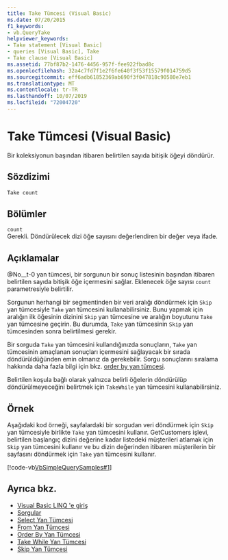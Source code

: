 ```yaml
---
title: Take Tümcesi (Visual Basic)
ms.date: 07/20/2015
f1_keywords:
- vb.QueryTake
helpviewer_keywords:
- Take statement [Visual Basic]
- queries [Visual Basic], Take
- Take clause [Visual Basic]
ms.assetid: 77bf87b2-1476-4456-957f-fee922fbad8c
ms.openlocfilehash: 32a4c7fd7f1e2f6fe640f3f53f15579f014759d5
ms.sourcegitcommit: eff6adb61852369ab690f3f047818c90580e7eb1
ms.translationtype: MT
ms.contentlocale: tr-TR
ms.lasthandoff: 10/07/2019
ms.locfileid: "72004720"
---
```

# <a name="take-clause-visual-basic"></a>Take Tümcesi (Visual Basic)
Bir koleksiyonun başından itibaren belirtilen sayıda bitişik öğeyi döndürür.  
  
## <a name="syntax"></a>Sözdizimi  
  
```vb  
Take count  
```  
  
## <a name="parts"></a>Bölümler  
 `count`  
 Gerekli. Döndürülecek dizi öğe sayısını değerlendiren bir değer veya ifade.  
  
## <a name="remarks"></a>Açıklamalar  
 @No__t-0 yan tümcesi, bir sorgunun bir sonuç listesinin başından itibaren belirtilen sayıda bitişik öğe içermesini sağlar. Eklenecek öğe sayısı `count` parametresiyle belirtilir.  
  
 Sorgunun herhangi bir segmentinden bir veri aralığı döndürmek için `Skip` yan tümcesiyle `Take` yan tümcesini kullanabilirsiniz. Bunu yapmak için aralığın ilk öğesinin dizinini `Skip` yan tümcesine ve aralığın boyutunu `Take` yan tümcesine geçirin. Bu durumda, `Take` yan tümcesinin `Skip` yan tümcesinden sonra belirtilmesi gerekir.  
  
 Bir sorguda `Take` yan tümcesini kullandığınızda sonuçların, `Take` yan tümcesinin amaçlanan sonuçları içermesini sağlayacak bir sırada döndürüldüğünden emin olmanız da gerekebilir. Sorgu sonuçlarını sıralama hakkında daha fazla bilgi için bkz. [order by yan tümcesi](../../../visual-basic/language-reference/queries/order-by-clause.md).  
  
 Belirtilen koşula bağlı olarak yalnızca belirli öğelerin döndürülüp döndürülmeyeceğini belirtmek için `TakeWhile` yan tümcesini kullanabilirsiniz.  
  
## <a name="example"></a>Örnek  
 Aşağıdaki kod örneği, sayfalardaki bir sorgudan veri döndürmek için `Skip` yan tümcesiyle birlikte `Take` yan tümcesini kullanır. GetCustomers işlevi, belirtilen başlangıç dizini değerine kadar listedeki müşterileri atlamak için `Skip` yan tümcesini kullanır ve bu dizin değerinden itibaren müşterilerin bir sayfasını döndürmek için `Take` yan tümcesini kullanır.  
  
 [!code-vb[VbSimpleQuerySamples#1](~/samples/snippets/visualbasic/VS_Snippets_VBCSharp/VbSimpleQuerySamples/VB/QuerySamples1.vb#1)]  
  
## <a name="see-also"></a>Ayrıca bkz.

- [Visual Basic LINQ 'e giriş](../../../visual-basic/programming-guide/language-features/linq/introduction-to-linq.md)
- [Sorgular](../../../visual-basic/language-reference/queries/index.md)
- [Select Yan Tümcesi](../../../visual-basic/language-reference/queries/select-clause.md)
- [From Yan Tümcesi](../../../visual-basic/language-reference/queries/from-clause.md)
- [Order By Yan Tümcesi](../../../visual-basic/language-reference/queries/order-by-clause.md)
- [Take While Yan Tümcesi](../../../visual-basic/language-reference/queries/take-while-clause.md)
- [Skip Yan Tümcesi](../../../visual-basic/language-reference/queries/skip-clause.md)

